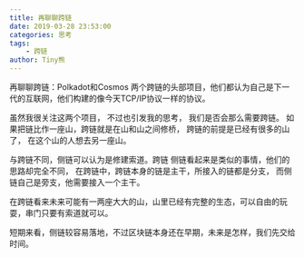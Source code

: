 ```yaml
---
title: 再聊聊跨链
date: 2019-03-28 23:53:00
categories: 思考
tags:
    - 跨链
author: Tiny熊
---
```



再聊聊跨链：Polkadot和Cosmos 两个跨链的头部项目，他们都认为自己是下一代的互联网，他们构建的像今天TCP/IP协议一样的协议。

虽然我很关注这两个项目， 不过也引发我的思考， 我们是否会那么需要跨链。
如果把链比作一座山，跨链就是在山和山之间修桥， 跨链的前提是已经有很多的山了， 在这个山的人想去另一座山。 

与跨链不同，侧链可以认为是修建索道。跨链 侧链看起来是类似的事情，他们的思路却完全不同， 在跨链中，跨链本身的链是主干，所接入的链都是分支， 而侧链自己是旁支，他需要接入一个主干。

在跨链看来未来可能有一两座大大的山，山里已经有完整的生态，可以自由的玩耍，串门只要有索道就可以。

短期来看，侧链较容易落地，不过区块链本身还在早期，未来是怎样，我们先交给时间。

